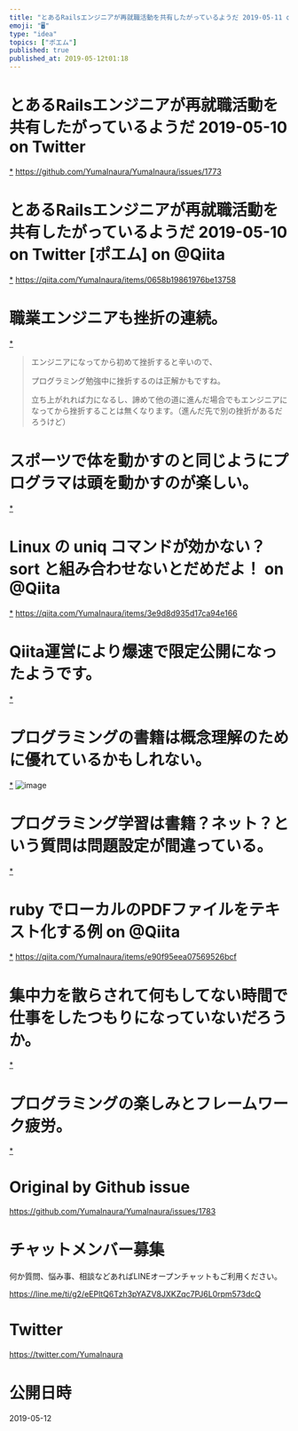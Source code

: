 ```yaml
---
title: "とあるRailsエンジニアが再就職活動を共有したがっているようだ 2019-05-11 on Twitter"
emoji: "🖥"
type: "idea"
topics: ["ポエム"]
published: true
published_at: 2019-05-12t01:18
---
```


# とあるRailsエンジニアが再就職活動を共有したがっているようだ 2019-05-10 on Twitter
 [*](https://twitter.com/YumaInaura/status/1126869789467652098")
<https://github.com/YumaInaura/YumaInaura/issues/1773>
# とあるRailsエンジニアが再就職活動を共有したがっているようだ 2019-05-10 on Twitter [ポエム] on @Qiita
 [*](https://twitter.com/YumaInaura/status/1126883416262057985")
<https://qiita.com/YumaInaura/items/0658b19861976be13758>
# 職業エンジニアも挫折の連続。

 [*](https://twitter.com/YumaInaura/status/1127018283935227904")

>エンジニアになってから初めて挫折すると辛いので、
>
>プログラミング勉強中に挫折するのは正解かもですね。
>
>立ち上がれれば力になるし、諦めて他の道に進んだ場合でもエンジニアになってから挫折することは無くなります。（進んだ先で別の挫折があるだろうけど）
# スポーツで体を動かすのと同じようにプログラマは頭を動かすのが楽しい。

 [*](https://twitter.com/YumaInaura/status/1127021447325503489")

# Linux の uniq コマンドが効かない？ sort と組み合わせないとだめだよ！ on @Qiita
 [*](https://twitter.com/YumaInaura/status/1127034580282642434")
<https://qiita.com/YumaInaura/items/3e9d8d935d17ca94e166>
# Qiita運営により爆速で限定公開になったようです。

 [*](https://twitter.com/YumaInaura/status/1127044434497900544")

# プログラミングの書籍は概念理解のために優れているかもしれない。

 [*](https://twitter.com/YumaInaura/status/1127090641874251776")
![image](https://pbs.twimg.com/media/D6Q69kQV4AEwz7K.jpg)

# プログラミング学習は書籍？ネット？という質問は問題設定が間違っている。

 [*](https://twitter.com/YumaInaura/status/1127093880501850113")

# ruby でローカルのPDFファイルをテキスト化する例 on @Qiita
 [*](https://twitter.com/YumaInaura/status/1127101851755659264")
<https://qiita.com/YumaInaura/items/e90f95eea07569526bcf>
# 集中力を散らされて何もしてない時間で仕事をしたつもりになっていないだろうか。

 [*](https://twitter.com/YumaInaura/status/1127123936339095552")

# プログラミングの楽しみとフレームワーク疲労。

 [*](https://twitter.com/YumaInaura/status/1127127420480380929")




# Original by Github issue

https://github.com/YumaInaura/YumaInaura/issues/1783








<!-- Update From Qiita API -->

# チャットメンバー募集


何か質問、悩み事、相談などあればLINEオープンチャットもご利用ください。

https://line.me/ti/g2/eEPltQ6Tzh3pYAZV8JXKZqc7PJ6L0rpm573dcQ





# Twitter


https://twitter.com/YumaInaura


<!-- Update From Qiita API -->



# 公開日時

2019-05-12
